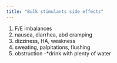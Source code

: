 ```yaml
---
title: "Bulk stimulants side effects"
---
```

1) F/E imbalances
2) nausea, diarrhea, abd cramping
3) dizziness, HA, weakness
4) sweating, palpitations, flushing
5) obstruction
-*drink with plenty of water


